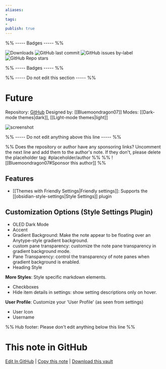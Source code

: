 ```yaml
---
aliases:
- 
tags: 
- 
publish: true
---
```


%% ----- Badges ----- %%

![Downloads](https://img.shields.io/badge/downloads-1668-573E7A?style=for-the-badge&logo=)
![GitHub last commit](https://img.shields.io/github/last-commit/Bluemoondragon07/obsidian-future?color=573E7A&label=last%20update&logo=github&style=for-the-badge)
![GitHub issues by-label](https://img.shields.io/github/issues/Bluemoondragon07/obsidian-future/help%20wanted?color=573E7A&logo=github&style=for-the-badge) 
![GitHub Repo stars](https://img.shields.io/github/stars/Bluemoondragon07/obsidian-future?color=573E7A&logo=github&style=for-the-badge)

%% ----- Badges ----- %%

%% ----- Do not edit this section ----- %%

# Future

Repository: [GitHub](https://github.com/Bluemoondragon07/obsidian-future)
Designed by: [[Bluemoondragon07]]
Modes: [[Dark-mode themes|dark]], [[Light-mode themes|light]]



![screenshot](https://github.com/Bluemoondragon07/obsidian-future/raw/HEAD/cover.jpg)

%% ----- Do not edit anything above this line ----- %% 

%% Does the repository or author have any sponsoring links? Uncomment the next line and add them to the author's note. If they don't, please delete the placeholder tag: #placeholder/author %%
%% ![[Bluemoondragon07#Sponsor this author]] %%


## Features

- [[Themes with Friendly Settings|Friendly settings]]: Supports the [[obsidian-style-settings|Style Settings]] plugin

## Customization Options (Style Settings Plugin) 
- OLED Dark Mode
- Accent
- Gradient Background: Make the note appear to be floating over an Anytype-style gradient background.
- custom pane transparency: customize the note pane transparency in gradient background mode.
- Pane Transparency: control the transparency of note panes when gradient background is enabled.
- Heading Style

**More Styles**: Style specific markdown elements.
- Checkboxes
- Hide item details in settings: show setting descriptions only on hover.

**User Profile**: Customize your 'User Profile' (as seen from settings)
- User Icon
- Username


%% Hub footer: Please don't edit anything below this line %%

# This note in GitHub

<span class="git-footer">[Edit In GitHub](https://github.dev/obsidian-community/obsidian-hub/blob/main/02%20-%20Community%20Expansions/02.05%20All%20Community%20Expansions/Themes/Future.md "git-hub-edit-note") | [Copy this note](https://raw.githubusercontent.com/obsidian-community/obsidian-hub/main/02%20-%20Community%20Expansions/02.05%20All%20Community%20Expansions/Themes/Future.md "git-hub-copy-note") | [Download this vault](https://github.com/obsidian-community/obsidian-hub/archive/refs/heads/main.zip "git-hub-download-vault") </span>
